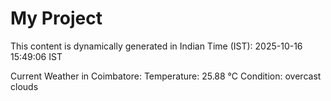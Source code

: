 # My Project

This content is dynamically generated in Indian Time (IST): 2025-10-16 15:49:06 IST


Current Weather in Coimbatore:
Temperature: 25.88 °C
Condition: overcast clouds
